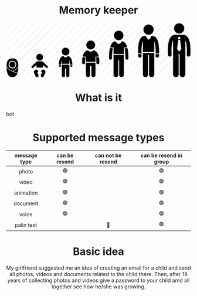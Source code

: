 <h1 align="center">
    Memory keeper
</h1>

<img align="center" src='growing.webp'></img>


<h1 align="center">
    What is it
</h1>
<p>bot</p>

<h1 align="center">
    Supported message types
</h1>

<div align="center">
    <table align="center">
        <thead align="center">
            <tr align="center">
                <th align="center">message type</th>
                <th align="center">can be resend</th>
                <th align="center">can not be resend</th>
                <th align="center">can be resend in group</th>
            </tr>
        </thead>
        <tbody align="center">
            <tr>
                <td align="center">photo</td>
                <td align="center">🟢</td>
                <td align="center"></td>
                <td align="center">🟢</td>
            </tr>
            <tr>
                <td align="center">video</td>
                <td align="center">🟢</td>
                <td align="center"></td>
                <td align="center">🟢</td>
            </tr>
            <tr>
                <td align="center">animation</td>
                <td align="center">🟢</td>
                <td align="center"></td>
                <td align="center">🟢</td>
            </tr>
            <tr>
                <td align="center">document</td>
                <td align="center">🟢</td>
                <td align="center"></td>
                <td align="center">🟢</td>
            </tr>
            <tr>
                <td align="center">voice</td>
                <td align="center">🟢</td>
                <td align="center"></td>
                <td align="center">🟢</td>
            </tr>
            <tr>
                <td align="center">palin text</td>
                <td align="center"></td>
                <td align="center">🔴</td>
                <td align="center">🟢</td>
            </tr>
        </tbody>
    </table>
</div>

<h1 align="center">
    Basic idea
</h1>
<p align="center">
    My girlfriend suggested me an idea of creating an email for a child and send all photos, videos and documents
    related to the child there.
    Then, after 18 years of collecting photos and videos give a password to your child amd all together see how he/she
    was growing.
</p>